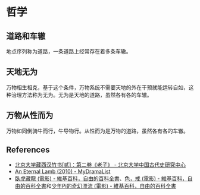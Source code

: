 # 哲学

## 道路和车辙
地点序列称为道路，一条道路上经常存在着多条车辙。

## 天地无为
万物相生相克，基于这个条件，万物系统不需要天地的外在干预就能运转自如，这种治理方法称为无为。无为是天地的道路，虽然各有各的车辙。

## 万物从性而为
万物如同倒骑牛而行，牛导物行。从性而为是万物的道路，虽然各有各的车辙。

## References
- [北京大学藏西汉竹书[贰]：第二卷《老子》 - 北京大学中国古代史研究中心](https://zggds.pku.edu.cn/xzxz/58180.htm)
- [An Eternal Lamb (2010) - MyDramaList](https://mydramalist.com/722607-an-eternal-lamb)
- [臥虎藏龍 (電影) - 維基百科，自由的百科全書](https://zh.wikipedia.org/zh-tw/臥虎藏龍_(電影))、[色，戒 (電影) - 維基百科，自由的百科全書](https://zh.wikipedia.org/zh-tw/色，戒_(電影))和[少年Pi的奇幻漂流 (電影) - 維基百科，自由的百科全書](https://zh.wikipedia.org/zh-tw/少年Pi的奇幻漂流_(電影))
